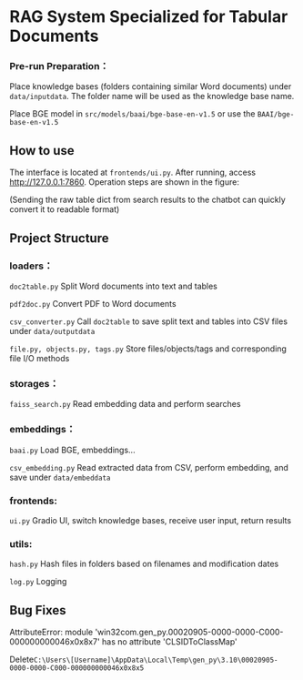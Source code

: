# RAG System Specialized for Tabular Documents

### Pre-run Preparation：

Place knowledge bases (folders containing similar Word documents) under ```data/inputdata```. The folder name will be used as the knowledge base name.

Place BGE model in ```src/models/baai/bge-base-en-v1.5``` or use the ```BAAI/bge-base-en-v1.5```

## How to use
The interface is located at ```frontends/ui.py```. After running, access http://127.0.0.1:7860. 
Operation steps are shown in the figure:


(Sending the raw table dict from search results to the chatbot can quickly convert it to readable format)

## Project Structure

### loaders：

```doc2table.py```  Split Word documents into text and tables

```pdf2doc.py```  Convert PDF to Word documents

```csv_converter.py``` Call ```doc2table``` to save split text and tables into CSV files under ```data/outputdata```

```file.py, objects.py, tags.py``` Store files/objects/tags and corresponding file I/O methods

### storages：
```faiss_search.py``` Read embedding data and perform searches

### embeddings：
```baai.py```  Load BGE, embeddings...

```csv_embedding.py``` Read extracted data from CSV, perform embedding, and save under ```data/embeddata```

### frontends:
```ui.py``` Gradio UI, switch knowledge bases, receive user input, return results

### utils:
```hash.py``` Hash files in folders based on filenames and modification dates

```log.py``` Logging

## Bug Fixes
AttributeError: module 'win32com.gen_py.00020905-0000-0000-C000-000000000046x0x8x7' has no attribute 'CLSIDToClassMap'

Delete```C:\Users\[Username]\AppData\Local\Temp\gen_py\3.10\00020905-0000-0000-C000-000000000046x0x8x5```